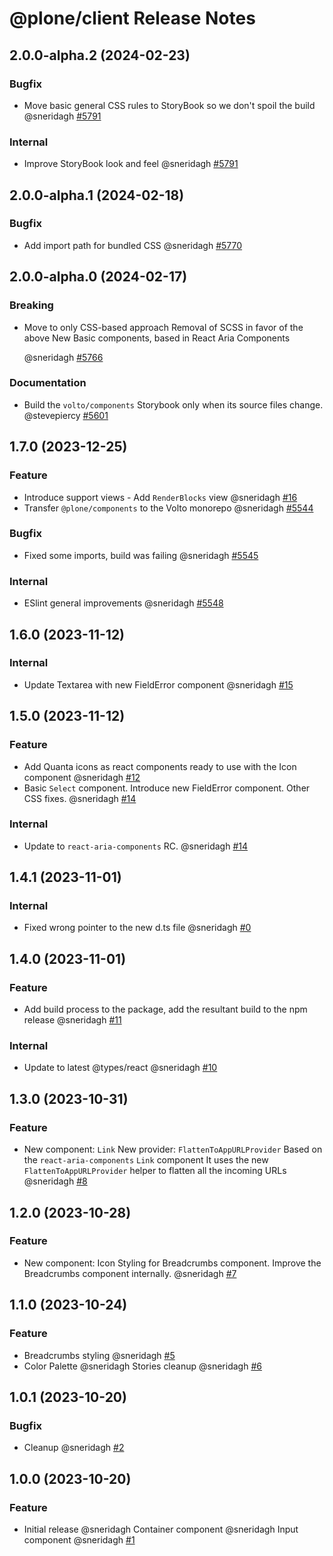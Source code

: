 # @plone/client Release Notes

<!-- You should *NOT* be adding new change log entries to this file.
     You should create a file in the news directory instead.
     For helpful instructions, please see:
     https://6.docs.plone.org/volto/developer-guidelines/contributing.html#create-a-pull-request
-->

<!-- towncrier release notes start -->

## 2.0.0-alpha.2 (2024-02-23)

### Bugfix

- Move basic general CSS rules to StoryBook so we don't spoil the build @sneridagh [#5791](https://github.com/plone/volto/issues/5791)

### Internal

- Improve StoryBook look and feel @sneridagh [#5791](https://github.com/plone/volto/issues/5791)

## 2.0.0-alpha.1 (2024-02-18)

### Bugfix

- Add import path for bundled CSS @sneridagh [#5770](https://github.com/plone/volto/issues/5770)

## 2.0.0-alpha.0 (2024-02-17)

### Breaking

- Move to only CSS-based approach
  Removal of SCSS in favor of the above
  New Basic components, based in React Aria Components

  @sneridagh [#5766](https://github.com/plone/volto/issues/5766)

### Documentation

- Build the `volto/components` Storybook only when its source files change. @stevepiercy [#5601](https://github.com/plone/volto/issues/5601)

## 1.7.0 (2023-12-25)

### Feature

- Introduce support views - Add `RenderBlocks` view @sneridagh [#16](https://github.com/plone/volto/issues/16)
- Transfer `@plone/components` to the Volto monorepo @sneridagh [#5544](https://github.com/plone/volto/issues/5544)

### Bugfix

- Fixed some imports, build was failing @sneridagh [#5545](https://github.com/plone/volto/issues/5545)

### Internal

- ESlint general improvements @sneridagh [#5548](https://github.com/plone/volto/issues/5548)

## 1.6.0 (2023-11-12)

### Internal

- Update Textarea with new FieldError component @sneridagh [#15](https://github.com/plone/components/issues/15)

## 1.5.0 (2023-11-12)

### Feature

- Add Quanta icons as react components ready to use with the Icon component @sneridagh [#12](https://github.com/plone/components/issues/12)
- Basic `Select` component.
  Introduce new FieldError component.
  Other CSS fixes. @sneridagh [#14](https://github.com/plone/components/issues/14)

### Internal

- Update to `react-aria-components` RC. @sneridagh [#14](https://github.com/plone/components/issues/14)

## 1.4.1 (2023-11-01)

### Internal

- Fixed wrong pointer to the new d.ts file @sneridagh [#0](https://github.com/plone/components/issues/0)

## 1.4.0 (2023-11-01)

### Feature

- Add build process to the package, add the resultant build to the npm release @sneridagh [#11](https://github.com/plone/components/issues/11)

### Internal

- Update to latest @types/react @sneridagh [#10](https://github.com/plone/components/issues/10)

## 1.3.0 (2023-10-31)

### Feature

- New component: `Link`
  New provider: `FlattenToAppURLProvider`
  Based on the `react-aria-components` `Link` component
  It uses the new `FlattenToAppURLProvider` helper to flatten all the incoming URLs @sneridagh [#8](https://github.com/plone/components/issues/8)

## 1.2.0 (2023-10-28)

### Feature

- New component: Icon
  Styling for Breadcrumbs component.
  Improve the Breadcrumbs component internally. @sneridagh [#7](https://github.com/plone/components/issues/7)

## 1.1.0 (2023-10-24)

### Feature

- Breadcrumbs styling @sneridagh [#5](https://github.com/plone/components/issues/5)
- Color Palette @sneridagh
  Stories cleanup @sneridagh [#6](https://github.com/plone/components/issues/6)


## 1.0.1 (2023-10-20)

### Bugfix

- Cleanup @sneridagh [#2](https://github.com/plone/components/issues/2)


## 1.0.0 (2023-10-20)

### Feature

- Initial release @sneridagh
  Container component @sneridagh
  Input component @sneridagh [#1](https://github.com/plone/components/issues/1)
